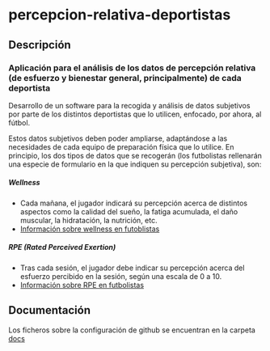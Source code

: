 # percepcion-relativa-deportistas

## Descripción

### Aplicación para el análisis de los datos de percepción relativa (de esfuerzo y bienestar general, principalmente) de cada deportista

Desarrollo de un software para la recogida y análisis de datos subjetivos por parte de los distintos deportistas que lo utilicen, enfocado, por ahora, al fútbol.

Estos datos subjetivos deben poder ampliarse, adaptándose a las necesidades de cada equipo de preparación física que lo utilice. En principio, los dos tipos de datos que se recogerán (los futbolistas rellenarán una especie de formulario en la que indiquen su percepción subjetiva), son:

##### Wellness
* Cada mañana, el jugador indicará su percepción acerca de distintos aspectos como la calidad del sueño, la fatiga acumulada, el daño muscular, la hidratación, la nutrición, etc.
* [Información sobre wellness en futoblistas](https://barcainnovationhub.com/the-use-of-wellness-questionnaires-in-football/)
##### RPE (Rated Perceived Exertion)
* Tras cada sesión, el jugador debe indicar su percepción acerca del esfuerzo percibido en la sesión, según una escala de 0 a 10.
* [Información sobre RPE en futbolistas](https://barcainnovationhub.com/es/influencia-percepcion-del-esfuerzo-sobre-el-entrenamiento-y-la-competicion-en-el-futbol/)

## Documentación
Los ficheros sobre la configuración de github se encuentran en la carpeta [docs](https://github.com/AlbertoLejarraga/percepcion-relativa-deportistas/tree/master/docs)